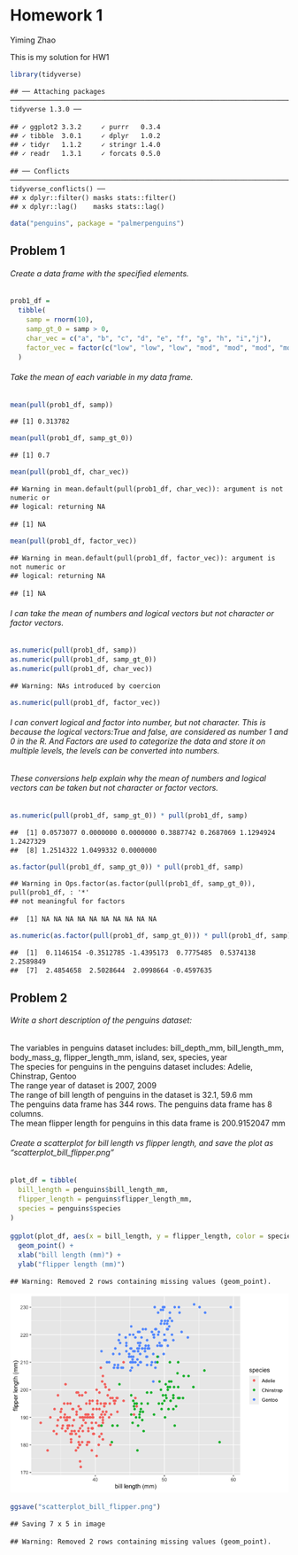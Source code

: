 Homework 1
================
Yiming Zhao

This is my solution for HW1

``` r
library(tidyverse)
```

    ## ── Attaching packages ────────────────────────────────────────────────────────────────────────────────── tidyverse 1.3.0 ──

    ## ✓ ggplot2 3.3.2     ✓ purrr   0.3.4
    ## ✓ tibble  3.0.1     ✓ dplyr   1.0.2
    ## ✓ tidyr   1.1.2     ✓ stringr 1.4.0
    ## ✓ readr   1.3.1     ✓ forcats 0.5.0

    ## ── Conflicts ───────────────────────────────────────────────────────────────────────────────────── tidyverse_conflicts() ──
    ## x dplyr::filter() masks stats::filter()
    ## x dplyr::lag()    masks stats::lag()

``` r
data("penguins", package = "palmerpenguins")
```

## Problem 1

###### Create a data frame with the specified elements.

``` r
prob1_df = 
  tibble(
    samp = rnorm(10),
    samp_gt_0 = samp > 0,
    char_vec = c("a", "b", "c", "d", "e", "f", "g", "h", "i","j"),
    factor_vec = factor(c("low", "low", "low", "mod", "mod", "mod", "mod", "high", "high", "high"))
  )
```

###### Take the mean of each variable in my data frame.

``` r
mean(pull(prob1_df, samp))
```

    ## [1] 0.313782

``` r
mean(pull(prob1_df, samp_gt_0))
```

    ## [1] 0.7

``` r
mean(pull(prob1_df, char_vec))
```

    ## Warning in mean.default(pull(prob1_df, char_vec)): argument is not numeric or
    ## logical: returning NA

    ## [1] NA

``` r
mean(pull(prob1_df, factor_vec))
```

    ## Warning in mean.default(pull(prob1_df, factor_vec)): argument is not numeric or
    ## logical: returning NA

    ## [1] NA

###### I can take the mean of numbers and logical vectors but not character or factor vectors.

``` r
as.numeric(pull(prob1_df, samp))
as.numeric(pull(prob1_df, samp_gt_0))
as.numeric(pull(prob1_df, char_vec))
```

    ## Warning: NAs introduced by coercion

``` r
as.numeric(pull(prob1_df, factor_vec))
```

###### I can convert logical and factor into number, but not character. This is because the logical vectors:True and false, are considered as number 1 and 0 in the R. And Factors are used to categorize the data and store it on multiple levels, the levels can be converted into numbers.

###### These conversions help explain why the mean of numbers and logical vectors can be taken but not character or factor vectors.

``` r
as.numeric(pull(prob1_df, samp_gt_0)) * pull(prob1_df, samp)
```

    ##  [1] 0.0573077 0.0000000 0.0000000 0.3887742 0.2687069 1.1294924 1.2427329
    ##  [8] 1.2514322 1.0499332 0.0000000

``` r
as.factor(pull(prob1_df, samp_gt_0)) * pull(prob1_df, samp)
```

    ## Warning in Ops.factor(as.factor(pull(prob1_df, samp_gt_0)), pull(prob1_df, : '*'
    ## not meaningful for factors

    ##  [1] NA NA NA NA NA NA NA NA NA NA

``` r
as.numeric(as.factor(pull(prob1_df, samp_gt_0))) * pull(prob1_df, samp)
```

    ##  [1]  0.1146154 -0.3512785 -1.4395173  0.7775485  0.5374138  2.2589849
    ##  [7]  2.4854658  2.5028644  2.0998664 -0.4597635

## Problem 2

###### Write a short description of the penguins dataset:

The variables in penguins dataset includes: bill\_depth\_mm,
bill\_length\_mm, body\_mass\_g, flipper\_length\_mm, island, sex,
species, year  
The species for penguins in the penguins dataset includes: Adelie,
Chinstrap, Gentoo  
The range year of dataset is 2007, 2009  
The range of bill length of penguins in the dataset is 32.1, 59.6 mm  
The penguins data frame has 344 rows. The penguins data frame has 8
columns.  
The mean flipper length for penguins in this data frame is 200.9152047
mm

###### Create a scatterplot for bill length vs flipper length, and save the plot as “scatterplot\_bill\_flipper.png”

``` r
plot_df = tibble(
  bill_length = penguins$bill_length_mm, 
  flipper_length = penguins$flipper_length_mm,
  species = penguins$species
)

ggplot(plot_df, aes(x = bill_length, y = flipper_length, color = species)) + 
  geom_point() + 
  xlab("bill length (mm)") +
  ylab("flipper length (mm)")
```

    ## Warning: Removed 2 rows containing missing values (geom_point).

![](p8105_hw1_yz3955_files/figure-gfm/penguins_scatterplot-1.png)<!-- -->

``` r
ggsave("scatterplot_bill_flipper.png")
```

    ## Saving 7 x 5 in image

    ## Warning: Removed 2 rows containing missing values (geom_point).
